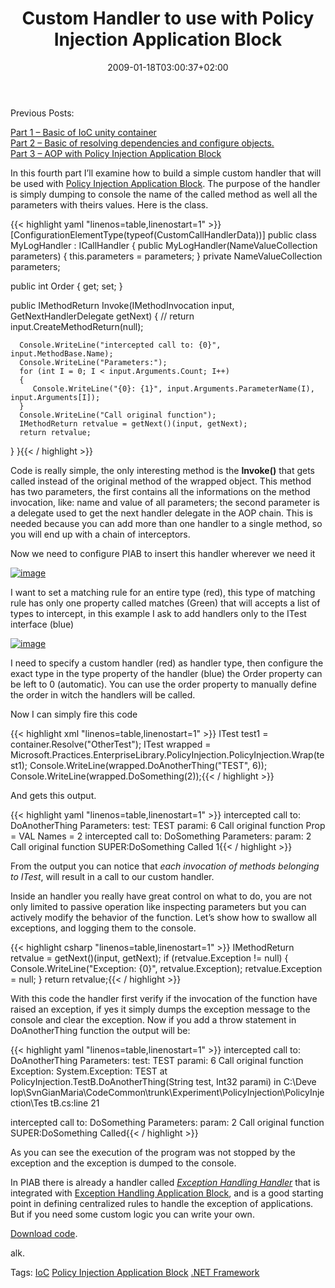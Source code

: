 ﻿---
title: "Custom Handler to use with Policy Injection Application Block"
description: ""
date: 2009-01-18T03:00:37+02:00
draft: false
tags: [NET framework,Enterprise Library]
categories: [NET framework,Enterprise Library]
---
Previous Posts:

[Part 1 – Basic of IoC unity container](http://www.codewrecks.com/blog/index.php/2009/01/16/first-steps-with-unity/)  
[Part 2 – Basic of resolving dependencies and configure objects.](http://www.codewrecks.com/blog/index.php/2009/01/17/other-experiments-with-unity/)  
[Part 3 – AOP with Policy Injection Application Block](http://www.codewrecks.com/blog/index.php/2009/01/17/unity-policy-injection-application-block-and-aop/)

In this fourth part I’ll examine how to build a simple custom handler that will be used with [Policy Injection Application Block](http://msdn.microsoft.com/en-us/library/dd139982.aspx). The purpose of the handler is simply dumping to console the name of the called method as well all the parameters with theirs values. Here is the class.

{{< highlight yaml "linenos=table,linenostart=1" >}}
[ConfigurationElementType(typeof(CustomCallHandlerData))]
public class MyLogHandler : ICallHandler
{
   public MyLogHandler(NameValueCollection parameters)
   {
      this.parameters = parameters;
   }
   private NameValueCollection parameters;

   public int Order { get; set; }

   public IMethodReturn Invoke(IMethodInvocation input, GetNextHandlerDelegate getNext)
   {
     // return input.CreateMethodReturn(null);
       
      Console.WriteLine("intercepted call to: {0}", input.MethodBase.Name);
      Console.WriteLine("Parameters:");
      for (int I = 0; I < input.Arguments.Count; I++)
      {
         Console.WriteLine("{0}: {1}", input.Arguments.ParameterName(I), input.Arguments[I]);
      }
      Console.WriteLine("Call original function");
      IMethodReturn retvalue = getNext()(input, getNext);
      return retvalue;
   }
}{{< / highlight >}}

<!-- Code inserted with Steve Dunn's Windows Live Writer Code Formatter Plugin.  http://dunnhq.com -->

Code is really simple, the only interesting method is the  **Invoke()** that gets called instead of the original method of the wrapped object. This method has two parameters, the first contains all the informations on the method invocation, like: name and value of all parameters; the second parameter is a delegate used to get the next handler delegate in the AOP chain. This is needed because you can add more than one handler to a single method, so you will end up with a chain of interceptors.

Now we need to configure PIAB to insert this handler wherever we need it

[![image](http://www.codewrecks.com/blog/wp-content/uploads/2009/01/image-thumb9.png)](http://www.codewrecks.com/blog/wp-content/uploads/2009/01/image9.png)

I want to set a matching rule for an entire type (red), this type of matching rule has only one property called matches (Green) that will accepts a list of types to intercept, in this example I ask to add handlers only to the ITest interface (blue)

[![image](http://www.codewrecks.com/blog/wp-content/uploads/2009/01/image-thumb10.png)](http://www.codewrecks.com/blog/wp-content/uploads/2009/01/image10.png)

I need to specify a custom handler (red) as handler type, then configure the exact type in the type property of the handler (blue) the Order property can be left to 0 (automatic). You can use the order property to manually define the order in witch the handlers will be called.

Now I can simply fire this code

{{< highlight xml "linenos=table,linenostart=1" >}}
ITest test1 = container.Resolve<ITest>("OtherTest");
ITest wrapped = Microsoft.Practices.EnterpriseLibrary.PolicyInjection.PolicyInjection.Wrap<ITest>(test1);
Console.WriteLine(wrapped.DoAnotherThing("TEST", 6));
Console.WriteLine(wrapped.DoSomething(2));{{< / highlight >}}

<!-- Code inserted with Steve Dunn's Windows Live Writer Code Formatter Plugin.  http://dunnhq.com -->

And gets this output.

{{< highlight yaml "linenos=table,linenostart=1" >}}
intercepted call to: DoAnotherThing
Parameters:
test: TEST
parami: 6
Call original function
Prop = VAL Names = 2
intercepted call to: DoSomething
Parameters:
param: 2
Call original function
SUPER:DoSomething Called
1{{< / highlight >}}

<!-- Code inserted with Steve Dunn's Windows Live Writer Code Formatter Plugin.  http://dunnhq.com -->

From the output you can notice that *each invocation of methods belonging to ITest*, will result in a call to our custom handler.

Inside an handler you really have great control on what to do, you are not only limited to passive operation like inspecting parameters but you can actively modify the behavior of the function. Let’s show how to swallow all exceptions, and logging them to the console.

{{< highlight csharp "linenos=table,linenostart=1" >}}
IMethodReturn retvalue = getNext()(input, getNext);
if (retvalue.Exception != null)
{
   Console.WriteLine("Exception: {0}", retvalue.Exception);
   retvalue.Exception = null;
}
return retvalue;{{< / highlight >}}

<!-- Code inserted with Steve Dunn's Windows Live Writer Code Formatter Plugin.  http://dunnhq.com -->

With this code the handler first verify if the invocation of the function have raised an exception, if yes it simply dumps the exception message to the console and clear the exception. Now if you add a throw statement in DoAnotherThing function the output will be:

{{< highlight yaml "linenos=table,linenostart=1" >}}
intercepted call to: DoAnotherThing
Parameters:
test: TEST
parami: 6
Call original function
Exception: System.Exception: TEST
   at PolicyInjection.TestB.DoAnotherThing(String test, Int32 parami) in C:\Deve
lop\SvnGianMaria\CodeCommon\trunk\Experiment\PolicyInjection\PolicyInjection\Tes
tB.cs:line 21

intercepted call to: DoSomething
Parameters:
param: 2
Call original function
SUPER:DoSomething Called{{< / highlight >}}

<!-- Code inserted with Steve Dunn's Windows Live Writer Code Formatter Plugin.  http://dunnhq.com -->

As you can see the execution of the program was not stopped by the exception and the exception is dumped to the console.

In PIAB there is already a handler called *[Exception Handling Handler](http://msdn.microsoft.com/en-us/library/dd139899.aspx)* that is integrated with [Exception Handling Application Block](http://msdn.microsoft.com/en-us/library/dd203116.aspx), and is a good starting point in defining centralized rules to handle the exception of applications. But if you need some custom logic you can write your own.

[Download code](http://www.codewrecks.com/blog/storage/PolicyInjection4.zip).

alk.

Tags: [IoC](http://technorati.com/tag/IoC) [Policy Injection Application Block](http://technorati.com/tag/Policy%20Injection%20Application%20Block) [.NET Framework](http://technorati.com/tag/.NET%20Framework)
